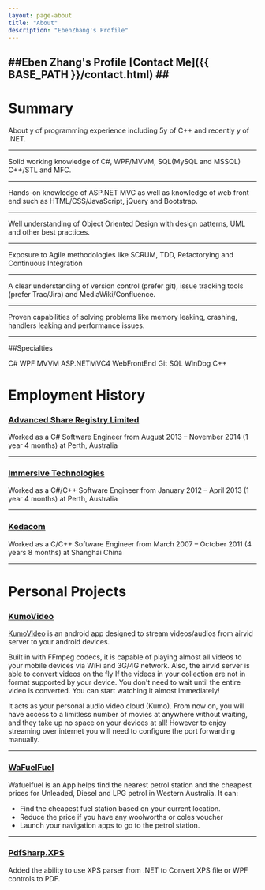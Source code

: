 ```yaml
---
layout: page-about
title: "About"
description: "EbenZhang's Profile"
---
```


##**Eben Zhang's Profile** [Contact Me]({{ BASE_PATH }}/contact.html) ##
----

# Summary
About <span class='js-years-of-exp'></span>y of programming experience including 5y of C++ and recently <span class='js-years-of-csharp'></span>y of .NET.

----

Solid working knowledge of C#, WPF/MVVM, SQL(MySQL and MSSQL) C++/STL and MFC.

----

Hands-on knowledge of ASP.NET MVC as well as knowledge of web front end such as HTML/CSS/JavaScript, jQuery and Bootstrap.

----

Well understanding of Object Oriented Design with design patterns, UML and other best practices.

----

Exposure to Agile methodologies like SCRUM, TDD, Refactorying and Continuous Integration

----
A clear understanding of version control (prefer git), issue tracking tools (prefer Trac/Jira) and
MediaWiki/Confluence.

----

Proven capabilities of solving problems like memory leaking, crashing, handlers leaking and performance issues.

----

##Specialties

C# WPF MVVM ASP.NETMVC4 WebFrontEnd Git SQL WinDbg  C++

# Employment History

### [Advanced Share Registry Limited](http://advancedshare.com.au)
Worked as a C# Software Engineer from August 2013 – November 2014 (1 year 4 months) at Perth, Australia

----------

### [Immersive Technologies](http://ImmersiveTechnologies.com.au)
Worked as a C#/C++ Software Engineer from January 2012 – April 2013 (1 year 4 months) at Perth, Australia

----------

### [Kedacom](http://kedacom.com/en)
Worked as a C/C++ Software Engineer from March 2007 – October 2011 (4 years 8 months) at Shanghai China

----------

# Personal Projects

### [KumoVideo](https://play.google.com/store/apps/details?id=com.ezhang.kumovid)

[KumoVideo](https://play.google.com/store/apps/details?id=com.ezhang.kumovid) is an android app designed to stream videos/audios from airvid server to your android devices.

Built in with FFmpeg codecs, it is capable of playing almost all videos to your mobile devices via WiFi and 3G/4G network. Also, the airvid server is able to convert videos on the fly If the videos in your collection are not in format supported by your device. You don't need to wait until the entire video is converted. You can start watching it almost immediately!

It acts as your personal audio video cloud (Kumo). From now on, you will have access to a limitless number of movies at anywhere without waiting, and they take up no space on your devices at all!
However to enjoy streaming over internet you will need to configure the port forwarding manually.

----------

### [WaFuelFuel](https://play.google.com/store/apps/details?id=com.ezhang.kumovid)

Wafuelfuel is an App helps find the nearest petrol station and the cheapest prices for Unleaded, Diesel and LPG petrol in Western Australia. It can:

- Find the cheapest fuel station based on your current location.
- Reduce the price if you have any woolworths or coles voucher
- Launch your navigation apps to go to the petrol station.

----------

### [PdfSharp.XPS](https://github.com/ebenzhang/PdfSharp.XPS)
Added the ability to use XPS parser from .NET to Convert XPS file or WPF controls to PDF.
